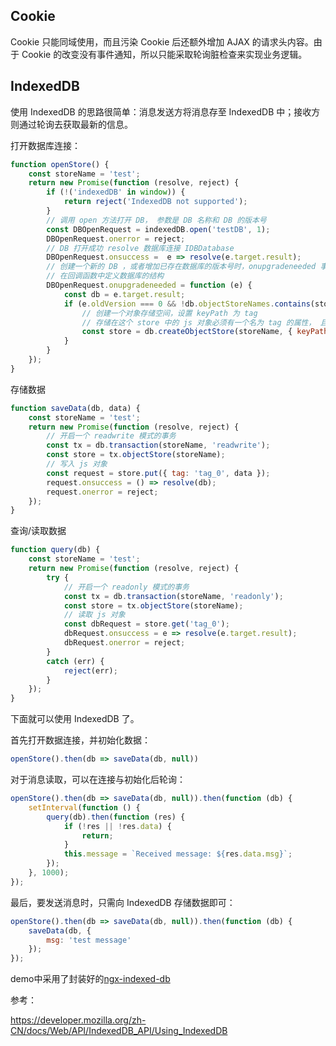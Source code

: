 ## Cookie

Cookie 只能同域使用，而且污染 Cookie 后还额外增加 AJAX 的请求头内容。由于 Cookie 的改变没有事件通知，所以只能采取轮询脏检查来实现业务逻辑。

## IndexedDB

使用 IndexedDB 的思路很简单：消息发送方将消息存至 IndexedDB 中；接收方则通过轮询去获取最新的信息。

打开数据库连接：
```javascript
function openStore() {
    const storeName = 'test';
    return new Promise(function (resolve, reject) {
        if (!('indexedDB' in window)) {
            return reject('IndexedDB not supported');
        }
        // 调用 open 方法打开 DB， 参数是 DB 名称和 DB 的版本号
        const DBOpenRequest = indexedDB.open('testDB', 1);
        DBOpenRequest.onerror = reject;
        // DB 打开成功 resolve 数据库连接 IDBDatabase
        DBOpenRequest.onsuccess =  e => resolve(e.target.result);
        // 创建一个新的 DB ，或者增加已存在数据库的版本号时，onupgradeneeded 事件会被触发
        // 在回调函数中定义数据库的结构
        DBOpenRequest.onupgradeneeded = function (e) {
            const db = e.target.result;
            if (e.oldVersion === 0 && !db.objectStoreNames.contains(storeName)) {
                // 创建一个对象存储空间，设置 keyPath 为 tag
                // 存储在这个 store 中的 js 对象必须有一个名为 tag 的属性， 且每个 js 对象的 tag 属性都唯一
                const store = db.createObjectStore(storeName, { keyPath: 'tag' });
            }
        }
    });
}
```
存储数据

```javascript
function saveData(db, data) {
    const storeName = 'test';
    return new Promise(function (resolve, reject) {
        // 开启一个 readwrite 模式的事务
        const tx = db.transaction(storeName, 'readwrite');
        const store = tx.objectStore(storeName);
        // 写入 js 对象
        const request = store.put({ tag: 'tag_0', data });
        request.onsuccess = () => resolve(db);
        request.onerror = reject;
    });
}
```
查询/读取数据
```javascript
function query(db) {
    const storeName = 'test';
    return new Promise(function (resolve, reject) {
        try {
            // 开启一个 readonly 模式的事务
            const tx = db.transaction(storeName, 'readonly');
            const store = tx.objectStore(storeName);
            // 读取 js 对象
            const dbRequest = store.get('tag_0');
            dbRequest.onsuccess = e => resolve(e.target.result);
            dbRequest.onerror = reject;
        }
        catch (err) {
            reject(err);
        }
    });
}
```
下面就可以使用 IndexedDB 了。

首先打开数据连接，并初始化数据：

```javascript
openStore().then(db => saveData(db, null))
```

对于消息读取，可以在连接与初始化后轮询：

```javascript
openStore().then(db => saveData(db, null)).then(function (db) {
    setInterval(function () {
        query(db).then(function (res) {
            if (!res || !res.data) {
                return;
            }
            this.message = `Received message: ${res.data.msg}`;
        });
    }, 1000);
});
```
最后，要发送消息时，只需向 IndexedDB 存储数据即可：

```javascript
openStore().then(db => saveData(db, null)).then(function (db) {
    saveData(db, {
        msg: 'test message'
    });
});
```

demo中采用了封装好的[ngx-indexed-db](https://www.npmjs.com/package/ngx-indexed-db)

参考：

https://developer.mozilla.org/zh-CN/docs/Web/API/IndexedDB_API/Using_IndexedDB
